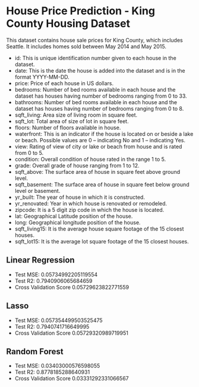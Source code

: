# House Price Prediction - King County Housing Dataset

This dataset contains house sale prices for King County, which includes Seattle. It includes homes sold between May 2014 and May 2015.


* id: This is unique identification number given to each house in the dataset.
* date: This is the date the house is added into the dataset and is in the format YYYY-MM-DD.
* price: Price of each house in US dollars.
* bedrooms: Number of bed rooms available in each house and the dataset has houses having number of bedrooms ranging from 0 to 33.
* bathrooms: Number of bed rooms available in each house and the dataset has houses having number of bedrooms ranging from 0 to 8.
* sqft_living: Area size of living room in square feet.
* sqft_lot: Total area of size of lot in square feet.
* floors: Number of floors available in house.
* waterfront: This is an indicator if the house is located on or beside a lake or beach. Possible values are 0 – indicating No and 1 – indicating Yes.
* view: Rating of view of city or lake or beach from house and is rated from 0 to 5.
* condition: Overall condition of house rated in the range 1 to 5.
* grade: Overall grade of house ranging from 1 to 12.
* sqft_above: The surface area of house in square feet above ground level.
* sqft_basement: The surface area of house in square feet below ground level or basement.
* yr_built: The year of house in which it is constructed.
* yr_renovated: Year in which house is renovated or remodeled.
* zipcode: It is a 5 digit zip code in which the house is located.
* lat: Geographical Latitude position of the house.
* long: Geographical longitude position of the house.
* sqft_living15: It is the average house square footage of the 15 closest houses.
* sqft_lot15: It is the average lot square footage of the 15 closest houses.


## Linear Regression

* Test MSE: 0.05734992205119554
* Test R2: 0.7940906065684659
* Cross Validation Score 0.05729623822771559

## Lasso

* Test MSE: 0.057354499503525475
* Test R2: 0.7940741716649995
* Cross Validation Score 0.05729320989719951

## Random Forest

* Test MSE: 0.03403000576598055
* Test R2: 0.8778185288640931
* Cross Validation Score 0.03331292331066567